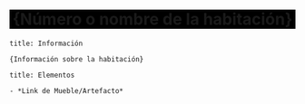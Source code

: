 <center style="background-color:black"><h1>{Número o nombre de la habitación}</h1></center>

```ad-abstract
title: Información

{Información sobre la habitación}
```

```ad-example
title: Elementos

- *Link de Mueble/Artefacto*
```